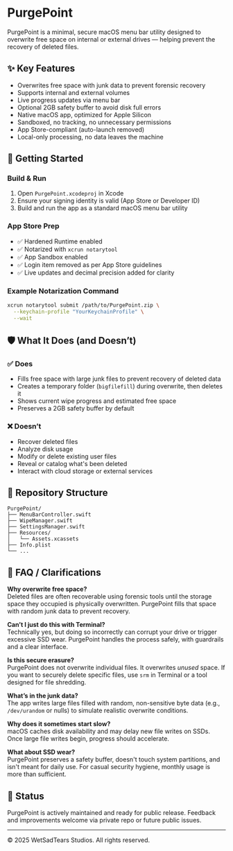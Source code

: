 # PurgePoint

PurgePoint is a minimal, secure macOS menu bar utility designed to overwrite free space on internal or external drives — helping prevent the recovery of deleted files.

## ✨ Key Features

- Overwrites free space with junk data to prevent forensic recovery  
- Supports internal and external volumes  
- Live progress updates via menu bar  
- Optional 2GB safety buffer to avoid disk full errors  
- Native macOS app, optimized for Apple Silicon  
- Sandboxed, no tracking, no unnecessary permissions  
- App Store-compliant (auto-launch removed)  
- Local-only processing, no data leaves the machine  

## 🚀 Getting Started

### Build & Run

1. Open `PurgePoint.xcodeproj` in Xcode  
2. Ensure your signing identity is valid (App Store or Developer ID)  
3. Build and run the app as a standard macOS menu bar utility  

### App Store Prep

- ✅ Hardened Runtime enabled  
- ✅ Notarized with `xcrun notarytool`  
- ✅ App Sandbox enabled  
- ✅ Login item removed as per App Store guidelines  
- ✅ Live updates and decimal precision added for clarity  

### Example Notarization Command

```bash
xcrun notarytool submit /path/to/PurgePoint.zip \
  --keychain-profile "YourKeychainProfile" \
  --wait
```

## 🛡️ What It Does (and Doesn’t)

### ✅ Does

- Fills free space with large junk files to prevent recovery of deleted data  
- Creates a temporary folder (`bigfilefill`) during overwrite, then deletes it  
- Shows current wipe progress and estimated free space  
- Preserves a 2GB safety buffer by default  

### ❌ Doesn’t

- Recover deleted files  
- Analyze disk usage  
- Modify or delete existing user files  
- Reveal or catalog what's been deleted  
- Interact with cloud storage or external services  

## 📁 Repository Structure

```
PurgePoint/
├── MenuBarController.swift
├── WipeManager.swift
├── SettingsManager.swift
├── Resources/
│   └── Assets.xcassets
├── Info.plist
└── ...
```

## 🧠 FAQ / Clarifications

**Why overwrite free space?**  
Deleted files are often recoverable using forensic tools until the storage space they occupied is physically overwritten. PurgePoint fills that space with random junk data to prevent recovery.

**Can’t I just do this with Terminal?**  
Technically yes, but doing so incorrectly can corrupt your drive or trigger excessive SSD wear. PurgePoint handles the process safely, with guardrails and a clear interface.

**Is this secure erasure?**  
PurgePoint does not overwrite individual files. It overwrites *unused* space. If you want to securely delete specific files, use `srm` in Terminal or a tool designed for file shredding.

**What’s in the junk data?**  
The app writes large files filled with random, non-sensitive byte data (e.g., `/dev/urandom` or nulls) to simulate realistic overwrite conditions.

**Why does it sometimes start slow?**  
macOS caches disk availability and may delay new file writes on SSDs. Once large file writes begin, progress should accelerate.

**What about SSD wear?**  
PurgePoint preserves a safety buffer, doesn't touch system partitions, and isn't meant for daily use. For casual security hygiene, monthly usage is more than sufficient.

## 🏁 Status

PurgePoint is actively maintained and ready for public release. Feedback and improvements welcome via private repo or future public issues.

---

© 2025 WetSadTears Studios. All rights reserved.
